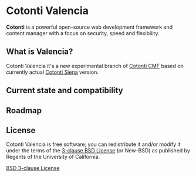 # Cotonti Valencia

**Cotonti** is a powerful open-source web development framework and content manager with a focus on security, speed and flexibility.

## What is Valencia?

Cotonti Valencia it's a new experimental branch of [Cotonti CMF](https://www.cotonti.com) based on currently actual [Cotonti Siena](https://github.com/Cotonti/Cotonti/) version.

## Current state and compatibility


## Roadmap




## License

Cotonti Valencia  is free software; you can redistribute it and/or modify it under the terms of the [3-clause BSD License](https://en.wikipedia.org/wiki/BSD_licenses#3-clause_license_.28.22Revised_BSD_License.22.2C_.22New_BSD_License.22.2C_or_.22Modified_BSD_License.22.29) (or New-BSD) as published by Regents of the University of California.

[BSD 3-clause License](https://github.com/Cotonti/Cotonti/blob/master/License.txt) 
